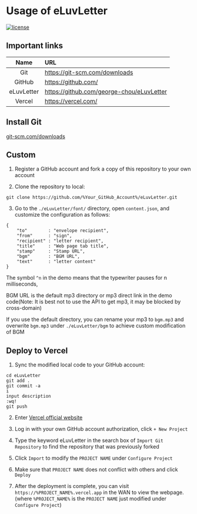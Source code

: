 # Usage of eLuvLetter

[![license](https://img.shields.io/github/license/george-chou/eLuvLetter.svg)](https://github.com/george-chou/eLuvLetter/blob/master/LICENSE)

## Important links
|    Name    | URL                                         |
| :--------: | :------------------------------------------ |
|    Git     | <https://git-scm.com/downloads>             |
|   GitHub   | <https://github.com/>                       |
| eLuvLetter | <https://github.com/george-chou/eLuvLetter> |
|   Vercel   | <https://vercel.com/>                       |

## Install Git
<a href="https://git-scm.com/downloads" target="_blank">git-scm.com/downloads</a>

## Custom

1. Register a GitHub account and fork a copy of this repository to your own account

2. Clone the repository to local:
```
git clone https://github.com/%Your_GitHub_Account%/eLuvLetter.git
```

3. Go to the `./eLuvLetter/font/` directory, open `content.json`, and customize the configuration as follows:

```
{
    "to"        : "envelope recipient",
    "from"      : "sign",
    "recipient" : "letter recipient",
    "title"     : "Web page tab title",
    "stamp"     : "Stamp URL",
    "bgm"       : "BGM URL",
    "text"      : "letter content"
}
```

The symbol `^n` in the demo means that the typewriter pauses for n milliseconds,

BGM URL is the default mp3 directory or mp3 direct link in the demo code(Note: It is best not to use the API to get mp3, it may be blocked by cross-domain)

If you use the default directory, you can rename your mp3 to `bgm.mp3` and overwrite `bgm.mp3` under `./eLuvLetter/bgm` to achieve custom modification of BGM

## Deploy to Vercel
1. Sync the modified local code to your GitHub account:
```
cd eLuvLetter
git add .
git commit -a
i
input description
:wq!
git push
```

2. Enter <a href="https://vercel.com/login" target="_blank">Vercel official website</a>

3. Log in with your own GitHub account authorization, click `+ New Project`

4. Type the keyword eLuvLetter in the search box of `Import Git Repository` to find the repository that was previously forked

5. Click `Import` to modify the `PROJECT NAME` under `Configure Project`

6. Make sure that `PROJECT NAME` does not conflict with others and click `Deploy`

7. After the deployment is complete, you can visit `https://%PROJECT_NAME%.vercel.app` in the WAN to view the webpage. (where `%PROJECT_NAME%` is the `PROJECT NAME` just modified under `Configure Project`)

<!-- ## Future work
1. At present, there is a word limit for the content of the stationery. In the future, a roller can be added to the stationery to expand the word count;
2. The background is occupied by the cherry blossom effect, we can add a static background or other options. -->